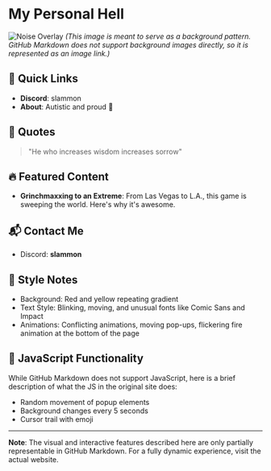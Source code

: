 # My Personal Hell

![Noise Overlay](https://www.transparenttextures.com/patterns/noise.png) *(This image is meant to serve as a background pattern. GitHub Markdown does not support background images directly, so it is represented as an image link.)*

## 🚀 Quick Links
- **Discord**: slammon
- **About**: Autistic and proud 🎉

## 💬 Quotes
> "He who increases wisdom increases sorrow"

## 🔥 Featured Content
- **Grinchmaxxing to an Extreme**: From Las Vegas to L.A., this game is sweeping the world. Here's why it's awesome.

## 📬 Contact Me
- Discord: **slammon**

## 🎨 Style Notes
- Background: Red and yellow repeating gradient
- Text Style: Blinking, moving, and unusual fonts like Comic Sans and Impact
- Animations: Conflicting animations, moving pop-ups, flickering fire animation at the bottom of the page

## 🧩 JavaScript Functionality
While GitHub Markdown does not support JavaScript, here is a brief description of what the JS in the original site does:
- Random movement of popup elements
- Background changes every 5 seconds
- Cursor trail with emoji

---

**Note**: The visual and interactive features described here are only partially representable in GitHub Markdown. For a fully dynamic experience, visit the actual website.
